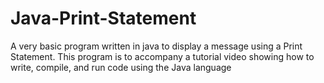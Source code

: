 # Java-Print-Statement
A very basic program written in java to display a message using a Print Statement. This program is to accompany a tutorial video showing how to write, compile, and run code using the Java language
